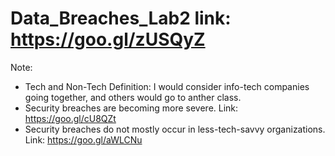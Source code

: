 # Data_Breaches_Lab2 link: https://goo.gl/zUSQyZ

Note:

 * Tech and Non-Tech Definition: I would consider info-tech companies going together, and others would go to anther class.
 * Security breaches are becoming more severe. Link: https://goo.gl/cU8QZt
 * Security breaches do not mostly occur in less-tech-savvy organizations. Link: https://goo.gl/aWLCNu

